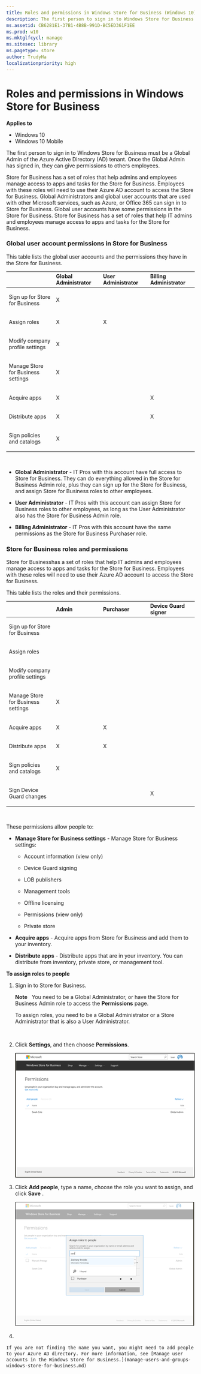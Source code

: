 ```yaml
---
title: Roles and permissions in Windows Store for Business (Windows 10)
description: The first person to sign in to Windows Store for Business must be a Global Admin of the Azure Active Directory (AD) tenant. Once the Global Admin has signed in, they can give permissions to others employees.
ms.assetid: CB6281E1-37B1-4B8B-991D-BC5ED361F1EE
ms.prod: w10
ms.mktglfcycl: manage
ms.sitesec: library
ms.pagetype: store
author: TrudyHa
localizationpriority: high
---
```


# Roles and permissions in Windows Store for Business


**Applies to**

-   Windows 10
-   Windows 10 Mobile

The first person to sign in to Windows Store for Business must be a Global Admin of the Azure Active Directory (AD) tenant. Once the Global Admin has signed in, they can give permissions to others employees.

Store for Business has a set of roles that help admins and employees manage access to apps and tasks for the Store for Business. Employees with these roles will need to use their Azure AD account to access the Store for Business. Global Administrators and global user accounts that are used with other Microsoft services, such as Azure, or Office 365 can sign in to Store for Business. Global user accounts have some permissions in the Store for Business. Store for Business has a set of roles that help IT admins and employees manage access to apps and tasks for the Store for Business.

### Global user account permissions in Store for Business

This table lists the global user accounts and the permissions they have in the Store for Business.

<table>
<colgroup>
<col width="25%" />
<col width="25%" />
<col width="25%" />
<col width="25%" />
</colgroup>
<thead>
<tr class="header">
<th align="left"></th>
<th align="left">Global Administrator</th>
<th align="left">User Administrator</th>
<th align="left">Billing Administrator</th>
</tr>
</thead>
<tbody>
<tr class="odd">
<td align="left"><p>Sign up for Store for Business</p></td>
<td align="left"><p>X</p></td>
<td align="left"></td>
<td align="left"></td>
</tr>
<tr class="even">
<td align="left"><p>Assign roles</p></td>
<td align="left"><p>X</p></td>
<td align="left"><p>X</p></td>
<td align="left"></td>
</tr>
<tr class="odd">
<td align="left"><p>Modify company profile settings</p></td>
<td align="left"><p>X</p></td>
<td align="left"></td>
<td align="left"></td>
</tr>
<tr class="even">
<td align="left"><p>Manage Store for Business settings</p></td>
<td align="left"><p>X</p></td>
<td align="left"></td>
<td align="left"></td>
</tr>
<tr class="odd">
<td align="left"><p>Acquire apps</p></td>
<td align="left"><p>X</p></td>
<td align="left"></td>
<td align="left"><p>X</p></td>
</tr>
<tr class="even">
<td align="left"><p>Distribute apps</p></td>
<td align="left"><p>X</p></td>
<td align="left"></td>
<td align="left"><p>X</p></td>
</tr>
<tr class="odd">
<td align="left"><p>Sign policies and catalogs</p></td>
<td align="left"><p>X</p></td>
<td align="left"></td>
<td align="left"></td>
</tr>
</tbody>
</table>

 

-   **Global Administrator** - IT Pros with this account have full access to Store for Business. They can do everything allowed in the Store for Business Admin role, plus they can sign up for the Store for Business, and assign Store for Business roles to other employees.

-   **User Administrator** - IT Pros with this account can assign Store for Business roles to other employees, as long as the User Administrator also has the Store for Business Admin role.

-   **Billing Administrator** - IT Pros with this account have the same permissions as the Store for Business Purchaser role.

### Store for Business roles and permissions

Store for Businesshas a set of roles that help IT admins and employees manage access to apps and tasks for the Store for Business. Employees with these roles will need to use their Azure AD account to access the Store for Business.

This table lists the roles and their permissions.

<table>
<colgroup>
<col width="25%" />
<col width="25%" />
<col width="25%" />
<col width="25%" />
</colgroup>
<thead>
<tr class="header">
<th align="left"></th>
<th align="left">Admin</th>
<th align="left">Purchaser</th>
<th align="left">Device Guard signer</th>
</tr>
</thead>
<tbody>
<tr class="odd">
<td align="left"><p>Sign up for Store for Business</p></td>
<td align="left"></td>
<td align="left"></td>
<td align="left"></td>
</tr>
<tr class="even">
<td align="left"><p>Assign roles</p></td>
<td align="left"></td>
<td align="left"></td>
<td align="left"></td>
</tr>
<tr class="odd">
<td align="left"><p>Modify company profile settings</p></td>
<td align="left"></td>
<td align="left"></td>
<td align="left"></td>
</tr>
<tr class="even">
<td align="left"><p>Manage Store for Business settings</p></td>
<td align="left"><p>X</p></td>
<td align="left"></td>
<td align="left"></td>
</tr>
<tr class="odd">
<td align="left"><p>Acquire apps</p></td>
<td align="left"><p>X</p></td>
<td align="left"><p>X</p></td>
<td align="left"></td>
</tr>
<tr class="even">
<td align="left"><p>Distribute apps</p></td>
<td align="left"><p>X</p></td>
<td align="left"><p>X</p></td>
<td align="left"></td>
</tr>
<tr class="odd">
<td align="left"><p>Sign policies and catalogs</p></td>
<td align="left"><p>X</p></td>
<td align="left"></td>
<td align="left"></td>
</tr>
<tr class="even">
<td align="left"><p>Sign Device Guard changes</p></td>
<td align="left"></td>
<td align="left"></td>
<td align="left"><p>X</p></td>
</tr>
</tbody>
</table>

 

These permissions allow people to:

-   **Manage Store for Business settings** - Manage Store for Business settings:

    -   Account information (view only)

    -   Device Guard signing

    -   LOB publishers

    -   Management tools

    -   Offline licensing

    -   Permissions (view only)

    -   Private store

-   **Acquire apps** - Acquire apps from Store for Business and add them to your inventory.

-   **Distribute apps** - Distribute apps that are in your inventory. You can distribute from inventory, private store, or management tool.

**To assign roles to people**

1.  Sign in to Store for Business.

    **Note**  
    You need to be a Global Administrator, or have the Store for Business Admin role to access the **Permissions** page.

    To assign roles, you need to be a Global Administrator or a Store Administrator that is also a User Administrator.

     

2.  Click **Settings**, and then choose **Permissions**.

    ![Image showing Permissions page in Windows Store for Business.](images/wsfb-settings-permissions.png)

3.  Click **Add people**, type a name, choose the role you want to assign, and click **Save** .

    ![Image showing Assign roles to people box in Windows Store for Business.](images/wsfb-permissions-assignrole.png)

4.  

    If you are not finding the name you want, you might need to add people to your Azure AD directory. For more information, see [Manage user accounts in the Windows Store for Business.](manage-users-and-groups-windows-store-for-business.md)

 

 





